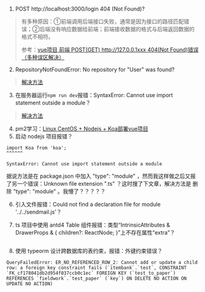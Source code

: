 1. POST http://localhost:3000/login 404 (Not Found)?
> 有多种原因：①前端调用后端接口失败，通常是因为接口的路径匹配错误；②后端没有响应数据给前端；前端接收数据的格式与后端返回数据的格式不相符。
> 
> 参考：[vue项目 前端 POST(GET) http://127.0.0.1xxx 404(Not Found)错误 （多种误区解决）](https://blog.csdn.net/qq_44163269/article/details/105442612)


2. RepositoryNotFoundError: No repository for "User" was found?
> [解决方法](https://www.cnblogs.com/yyh28/p/14241023.html)

3. 在服务器运行`npm run dev`报错：SyntaxError: Cannot use import statement outside a module？
> [解决方法](https://blog.csdn.net/weixin_43094085/article/details/114832738)

4. pm2学习：[Linux CentOS + Nodejs + Koa部署vue项目](https://blog.csdn.net/lihefei_coder/article/details/102469510)
5. 启动 nodejs 项目报错？
```
import Koa from 'koa';
^^^^^^

SyntaxError: Cannot use import statement outside a module
```
据说方法是在 package.json 中加入 "type": "module" ，然而我这样做之后又报了另一个错误：Unknown file extension ".ts" ？这时搜了下文章，解决方法是 删除 "type": "module" 。我懵了？？？？？

6. 引入文件报错：Could not find a declaration file for module '../../sendmail.js'？

7. ts 项目中使用 antd4 Table 组件报错：类型“IntrinsicAttributes & DrawerProps & { children?: ReactNode; }”上不存在属性“extra”？
```

```

8. 使用 typeorm 设计跨数据库的表约束，报错：外键约束错误？
```
QueryFailedError: ER_NO_REFERENCED_ROW_2: Cannot add or update a child row: a foreign key constraint fails (`itembank`.`test`, CONSTRAINT `FK_cf178041db2d954f037ccb0c1ec` FOREIGN KEY (`test_to_paper`) REFERENCES `fieldwork`.`test_paper` (`key`) ON DELETE NO ACTION ON UPDATE NO ACTION)
```
